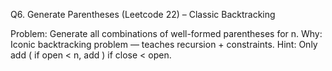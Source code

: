 Q6. Generate Parentheses (Leetcode 22) – Classic Backtracking

Problem: Generate all combinations of well-formed parentheses for n.
Why: Iconic backtracking problem — teaches recursion + constraints.
Hint: Only add ( if open < n, add ) if close < open.